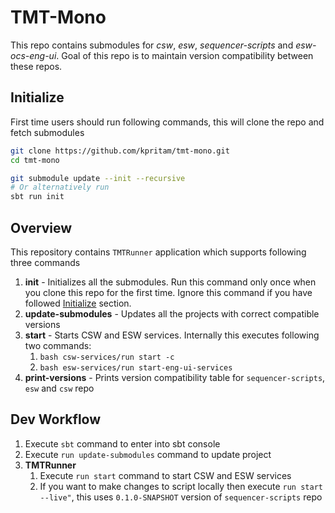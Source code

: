 # TMT-Mono

This repo contains submodules for *csw*, *esw*, *sequencer-scripts* and *esw-ocs-eng-ui*.
Goal of this repo is to maintain version compatibility between these repos.

## Initialize

First time users should run following commands, this will clone the repo and fetch submodules

```bash 
git clone https://github.com/kpritam/tmt-mono.git
cd tmt-mono

git submodule update --init --recursive
# Or alternatively run
sbt run init
```

## Overview

This repository contains `TMTRunner` application which supports following three commands

1. **init** - Initializes all the submodules. Run this command only once when you clone this repo for the first time.
   Ignore this command if you have followed [Initialize](#Initialize) section. 
1. **update-submodules** - Updates all the projects with correct compatible versions
1. **start** - Starts CSW and ESW services. Internally this executes following two commands:
    1. `bash csw-services/run start -c`
    1. `bash esw-services/run start-eng-ui-services`
1. **print-versions** - Prints version compatibility table for `sequencer-scripts`, `esw` and `csw` repo

## Dev Workflow

1. Execute `sbt` command to enter into sbt console
1. Execute `run update-submodules` command to update project
1. **TMTRunner**
   1. Execute `run start` command to start CSW and ESW services
   1. If you want to make changes to script locally then execute `run start --live"`,
      this uses `0.1.0-SNAPSHOT` version of `sequencer-scripts` repo
